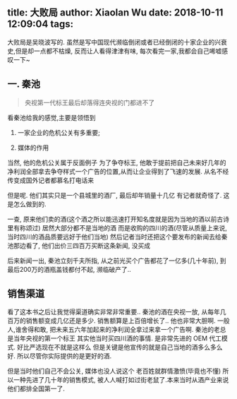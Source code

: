 title: 大败局
author: Xiaolan Wu
date: 2018-10-11 12:09:04
tags:
---
大败局是吴晓波写的.
虽然是写中国现代濒临倒闭或者已经倒闭的十家企业的兴衰史,但是却一点都不枯燥, 反而让人看得津津有味, 每次看完一家,我都会自己唏嘘感叹一下~
## 一. 秦池
> 央视第一代标王最后却落得连央视的门都进不了

看秦池给我的感觉,主要是领悟到

1. 一家企业的危机公关有多重要;

2. 媒体的作用

当然, 他的危机公关属于反面例子
为了争夺标王, 他敢于提前把自己未来好几年的净利润全部拿去争夺样式一个广告的位置,从而让企业得到了飞速的发展. 从名不经传变成国外记者都慕名打电话来

但是呢. 他们其实只是一个县城里的酒厂, 最后却年销量十几亿
有记者就奇怪了. 这是怎么做到的.

一查, 原来他们卖的酒(这个酒之所以能迅速打开知名度就是因为当地的酒以前古诗里有称颂过) 居然大部分都不是当地的酒
而是收购的四川的酒(尽管从质量上来说, 当时四川的酒品质要远好于他们当地)
然后记者当时还把这个要发布的新闻去给秦池那边看了, 他们出价三四百万买断这条新闻, 没买成

后来新闻一出, 秦池立刻千夫所指, 从之前光买个广告都花了一亿多(几十年前), 到最后200万的酒瓶盖钱都付不起, 濒临破产了..

## 销售渠道
看了这本书之后让我觉得渠道确实非常非常重要..
秦池的酒在央视一放, 从每年几百万的销售额变成几亿还是多少. 销售额算是上百倍增长了..
他也非常大胆啊.
一般人,谁舍得和敢, 把未来五六年加起来的净利润全拿过来拿一个广告啊.
秦池的老总是当年央视的第一个标王
其实他当时买四川酒的事情. 是非常先进的 OEM 代工模式. 好比严选现在不就是这样么
但是关键是他宣传的就是自己当地的酒多么多么好. 所以尽管你实际提供的是更好的酒.

但是当时他们自己不会公关, 媒体也没人说这个
老百姓就群情激愤(毕竟也不懂)
所以一种先进了几十年的销售模式, 被人人喊打如过街老鼠了.本来当时从酒产业来说他们都排全国第一了.